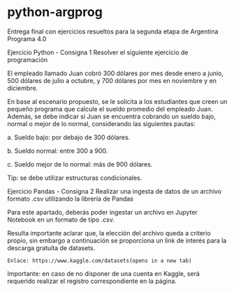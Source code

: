 # python-argprog
Entrega final con ejercicios resueltos para la segunda etapa de Argentina Programa 4.0

Ejercicio Python - Consigna 1
Resolver el siguiente ejercicio de programación

El empleado llamado Juan cobró 300 dólares por mes desde enero a junio, 500 dólares de julio a octubre, y 700 dólares por mes en noviembre y en diciembre. 


En base al escenario propuesto, se le solicita a los estudiantes que creen un pequeño programa que calcule el sueldo promedio del empleado Juan. Además, se debe indicar sí Juan se encuentra cobrando un sueldo bajo, normal o mejor de lo normal, considerando las siguientes pautas:


a. Sueldo bajo: por debajo de 300 dólares.

b. Sueldo normal:  entre 300 a 900.

c. Sueldo mejor de lo normal: más de 900 dólares.


Tip: se debe utilizar estructuras condicionales.


Ejercicio Pandas - Consigna 2
Realizar una ingesta de datos de un archivo formato .csv utilizando la librería de Pandas

Para este apartado, deberás poder ingestar un archivo en Jupyter Notebook en un formato de tipo .csv. 


Resulta importante aclarar que, la elección del archivo queda a criterio propio, sin embargo a continuación se proporciona un link de interés para la descarga gratuita de datasets.

    Enlace: https://www.kaggle.com/datasets(opens in a new tab)

Importante: en caso de no disponer de una cuenta en Kaggle, será requerido realizar el registro correspondiente en la página. 


